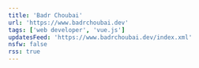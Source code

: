```yaml
---
title: 'Badr Choubai'
url: 'https://www.badrchoubai.dev'
tags: ['web developer', 'vue.js']
updatesFeed: 'https://www.badrchoubai.dev/index.xml'
nsfw: false
rss: true
---
```

